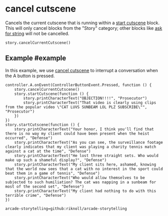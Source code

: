 # cancel cutscene

Cancels the current cutscene that is running within a [start cutscene]() block. This will only cancel blocks from the "Story" category; other blocks like [ask for string](/reference/game/ask-for-string) will not be cancelled.

```sig
story.cancelCurrentCutscene()
```

## Example #example

In this example, we use [cancel cutscene]() to interrupt a conversation when the A button is pressed.

```blocks
controller.A.onEvent(ControllerButtonEvent.Pressed, function () {
    story.cancelCurrentCutscene()
    story.startCutscene(function () {
        story.printCharacterText("OBJECTION!!!!", "Prosecutor")
        story.printCharacterText("That video is clearly using clips from the popular video \"CAT LUVS SUNBEAM LOL PLZ SUBSCRIBE\"", "Prosecutor")
    })
})
story.startCutscene(function () {
    story.printCharacterText("Your honor, I think you'll find that there is no way my client could have been present when the heist occurred", "Defense")
    story.printCharacterText("As you can see, the surveillance footage clearly indicates that my client was playing a charity tennis match against a cat at the time", "Defense")
    story.printCharacterText("He lost three straight sets. Who would make up such a shameful display?", "Defense")
    story.printCharacterText("My client sits here, ashamed, knowing that the world now sees that a cat with no interest in the sport could beat them in a game of tennis", "Defense")
    story.printCharacterText("Who would allow themselves to be subjected to such humiliation? The cat was napping in a sunbeam for most of the second set", "Defense")
    story.printCharacterText("My client had nothing to do with this terrible crime", "Defense")
})

```

```package
arcade-storytelling=github:riknoll/arcade-storytelling
```


